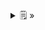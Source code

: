 <details>
  <summary>🗒  »</summary>
<table id="card">
    <tr>
        <td align="center">
            <h3>Fórmula de corrección</h3>
        </td>
    </tr>
    <tr>
        <td>
            <p align="center">{P} A {Q}</p>
            <p>Cualquier ejecución de una operación A que comience en un estado en el que sesatisface la precondición P terminará en un estado en el que se satisface la poscondici ón Q</p>
        </td>
    </tr>
</table>
</details>